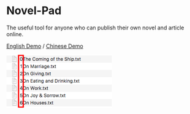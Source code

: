 # Novel-Pad
The useful tool for anyone who can publish their own novel and article online.

[English Demo](http://smartlun.com/github/novel/)
 / 
[Chinese Demo](http://smartlun.com/novel/sixstone/)


![order](screenshots/01.png "Add the order number in the leftmost to sort txt files")